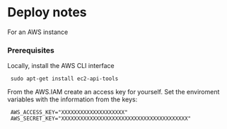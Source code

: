 # Deploy notes
For an AWS instance


### Prerequisites

Locally, install the AWS CLI interface

     sudo apt-get install ec2-api-tools

From the AWS.IAM create an access key for yourself. Set the enviroment variables with the information from the keys:

     AWS_ACCESS_KEY="XXXXXXXXXXXXXXXXXXXX"
     AWS_SECRET_KEY="XXXXXXXXXXXXXXXXXXXXXXXXXXXXXXXXXXXXXXXX"

